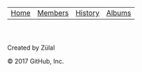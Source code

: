 <HEAD>
	<link rel="stylesheet" type="text/css" href="./style.css">
	<meta charset="utf-8">
</HEAD>

<HEADER>
	<div>
		<table align="center">
			<tr>
				<td> <a id="anasayfa" href="./index.html"> Home </a></td>
				<td> <a href="./members.html"> Members </a></td>
				<td> <a href="./history.html"> History </a></td>
				<td> <a href="./albums.html"> Albums </a></td>
			</tr>
		</table>
	</div>
</HEADER>

<BODY>
	
</BODY>


<FOOTER> 
	<p>Created by Zülal</p>
</FOOTER>
© 2017 GitHub, Inc.
